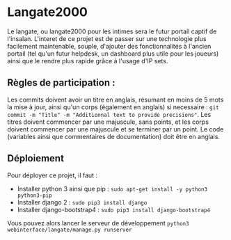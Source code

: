 # Langate2000

Le langate, ou langate2000 pour les intimes sera le futur portail captif de l'insalan. L'interet de ce projet est de passer sur une technologie plus facilement maintenable, souple, d'ajouter des fonctionnalités à l'ancien portail (tel qu'un futur helpdesk, un dashboard plus utile pour les joueurs) ainsi que le rendre plus rapide grâce à l'usage d'IP sets.

## Règles de participation :
Les commits doivent avoir un titre en anglais, résumant en moins de 5 mots la mise à jour, ainsi qu'un corps (également en anglais) si necessaire : ```git commit -m "Title" -m "Additionnal text to provide precisions"```. Les titres doivent commencer par une majuscule, sans points, et les corps doivent commencer par une majuscule et se terminer par un point. 
Le code (variables ainsi que commentaires de documentation) doit être en anglais. 

## Déploiement
Pour déployer ce projet, il faut :
- Installer python 3 ainsi que pip : ```sudo apt-get install -y python3 python3-pip```
- Installer django 2 : ```sudo pip3 install django```
- Installer django-bootstrap4 : ```sudo pip3 install django-bootstrap4```

Vous pouvez alors lancer le serveur de développement ```python3 webinterface/langate/manage.py runserver```
